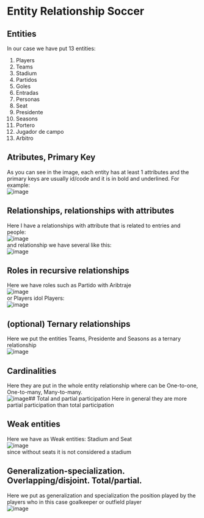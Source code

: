 # Entity Relationship Soccer

## Entities
In our case we have put 13 entities:  
1. Players
2. Teams
3. Stadium
4. Partidos
5. Goles
6. Entradas
7. Personas
8. Seat
9. Presidente
10. Seasons
11. Portero
12. Jugador de campo
13. Arbitro
## Atributes, Primary Key
As you can see in the image, each entity has at least 1 attributes and the primary keys are usually id/code and it is in bold and underlined. For example:  
![image](https://github.com/kevin-coaquira/entidad-relacional/assets/91737963/d204a8f0-149d-4721-a3e7-abb195a06401)  
## Relationships, relationships with attributes
Here I have a relationships with attribute that is related to entries and people:  
![image](https://github.com/kevin-coaquira/entidad-relacional/assets/91737963/ca37123a-f876-4e74-bd3a-024581c57587)  
and relationship we have several like this:  
![image](https://github.com/kevin-coaquira/entidad-relacional/assets/91737963/bbd5d5e4-92be-4a7f-b6b0-8979e2ab427c)  
## Roles in recursive relationships
Here we have roles such as Partido with Aribtraje  
![image](https://github.com/kevin-coaquira/entidad-relacional/assets/91737963/6074dc36-0a0c-4839-9d00-703ea90def82)  
or Players idol Players:  
![image](https://github.com/kevin-coaquira/entidad-relacional/assets/91737963/c8485e0e-3296-429d-be8b-7b080ff5bc02)  
## (optional) Ternary relationships
Here we put the entities Teams, Presidente and Seasons as a ternary relationship  
![image](https://github.com/kevin-coaquira/entidad-relacional/assets/91737963/8775ff16-314e-4058-9843-f0ad8812b240)  
## Cardinalities
Here they are put in the whole entity relationship where can be One-to-one, One-to-many, Many-to-many.  
![image](https://github.com/kevin-coaquira/entidad-relacional/assets/91737963/1a9da220-1bf8-43a0-b90e-c1373d4dd76b)## Total and partial participation 
Here in general they are more partial participation than total participation  
## Weak entities 
Here we have as Weak entities: Stadium and Seat  
![image](https://github.com/kevin-coaquira/entidad-relacional/assets/91737963/6bf060cf-6df4-401a-9f0f-c5937a73c9b1)  
since without seats it is not considered a stadium  
## Generalization-specialization. Overlapping/disjoint. Total/partial.
Here we put as generalization and specialization the position played by the players who in this case goalkeeper or outfield player  
![image](https://github.com/kevin-coaquira/entidad-relacional/assets/91737963/1f3e2996-3a69-4fae-852f-06dde66b0a32)

